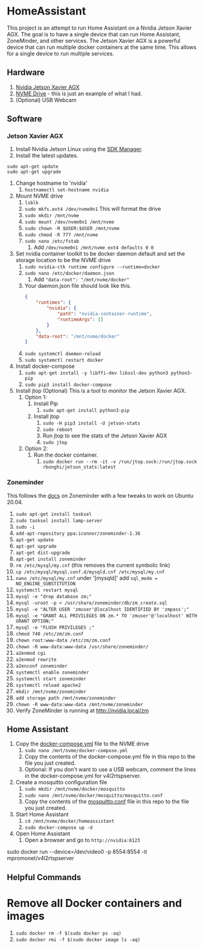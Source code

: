 # HomeAssistant

This project is an attempt to run Home Assistant on a Nvidia Jetson Xavier AGX.  The goal is to have a single device that can run Home Assistant, ZoneMinder, and other services.  The Jetson Xavier AGX is a powerful device that can run multiple docker containers at the same time.  This allows for a single device to run multiple services.

## Hardware
1. [Nvidia Jetson Xavier AGX](https://developer.nvidia.com/embedded/jetson-agx-xavier-developer-kit)
1. [NVME Drive](https://www.amazon.com/gp/product/B08GL575DB/ref=ppx_yo_dt_b_search_asin_title?ie=UTF8&th=1) - this is just an example of what I had.
1. (Optional) USB Webcam 

## Software
### Jetson Xavier AGX
1. Install Nvidia Jetson Linux using the [SDK Manager](https://developer.nvidia.com/sdk-manager).
1. Install the latest updates.
```console
sudo apt-get update
sudo apt-get upgrade
```
1. Change hostname to 'nvidia'
    1. `hostnamectl set-hostname nvidia`
1. Mount NVME drive
    1. `lsblk`
    1. `sudo mkfs.ext4 /dev/nvme0n1` This will format the drive
    1. `sudo mkdir /mnt/nvme`
    1. `sudo mount /dev/nvme0n1 /mnt/nvme`
    1. `sudo chown -R $USER:$USER /mnt/nvme`
    1. `sudo chmod -R 777 /mnt/nvme`
    1. `sudo nano /etc/fstab`
        1. Add `/dev/nvme0n1 /mnt/nvme ext4 defaults 0 0`
1. Set nvidia container toolkit to be docker daemon default and set the storage location to be the NVME drive
    1. `sudo nvidia-ctk runtime configure --runtime=docker`
    1. `sudo nano /etc/docker/daemon.json`
        1. Add `"data-root": "/mnt/nvme/docker"`
    1. Your daemon.json file should look like this.
        ```json
        {
            "runtimes": {
                "nvidia": {
                    "path": "nvidia-container-runtime",
                    "runtimeArgs": []
                }
            },
            "data-root": "/mnt/nvme/docker"
        }
        ```
    1. `sudo systemctl daemon-reload`
    1. `sudo systemctl restart docker`
1. Install docker-compose
    1. `sudo apt-get install -y libffi-dev libssl-dev python3 python3-pip`
    1. `sudo pip3 install docker-compose`
1. Install jtop (Optional)
    This is a tool to monitor the Jetson Xavier AGX.
    1. Option 1:
        1. Install Pip
            1. `sudo apt-get install python3-pip`
        1. Install jtop
            1. `sudo -H pip3 install -U jetson-stats`
            1. `sudo reboot`
            1. Run jtop to see the stats of the Jetson Xavier AGX
            1. `sudo jtop`
    1. Option 2:
        1. Run the docker container.
            1. `sudo docker run --rm -it -v /run/jtop.sock:/run/jtop.sock rbonghi/jetson_stats:latest`

### Zoneminder
This follows the [docs](https://zoneminder.readthedocs.io/en/stable/installationguide/ubuntu.html#easy-way-ubuntu-18-04-bionic) on Zoneminder with a few tweaks to work on Ubuntu 20.04.
1. `sudo apt-get install tasksel`
1. `sudo tasksel install lamp-server`
1. `sudo -i`
1. `add-apt-repository ppa:iconnor/zoneminder-1.36`
1. `apt-get update`
1. `apt-get upgrade`
1. `apt-get dist-upgrade`
1. `apt-get install zoneminder`
1. `rm /etc/mysql/my.cnf`  (this removes the current symbolic link)
1. `cp /etc/mysql/mysql.conf.d/mysqld.cnf /etc/mysql/my.cnf`
1. `nano /etc/mysql/my.cnf`
    under '[mysqld]' add `sql_mode = NO_ENGINE_SUBSTITUTION`
1. `systemctl restart mysql`
1.  `mysql -e "drop database zm;"`
1.  `mysql -uroot -p < /usr/share/zoneminder/db/zm_create.sql`
1.  `mysql -e "ALTER USER 'zmuser'@localhost IDENTIFIED BY 'zmpass';"`
1.  `mysql -e "GRANT ALL PRIVILEGES ON zm.* TO 'zmuser'@'localhost' WITH GRANT OPTION;"`
1.  `mysql -e "FLUSH PRIVILEGES ;"`
1.  `chmod 740 /etc/zm/zm.conf`
1.  `chown root:www-data /etc/zm/zm.conf`
1.  `chown -R www-data:www-data /usr/share/zoneminder/`
1.  `a2enmod cgi`
1.  `a2enmod rewrite`
1.  `a2enconf zoneminder`
1.  `systemctl enable zoneminder`
1.  `systemctl start zoneminder`
1.  `systemctl reload apache2`
1.  `mkdir /mnt/nvme/zoneminder`
1.  `add storage path /mnt/nvme/zoneminder`
1.  `chown -R www-data:www-data /mnt/nvme/zoneminder`
1.  Verify ZoneMinder is running at http://nvidia.local/zm

## Home Assistant
1. Copy the [docker-compose.yml](/docker-compose.yml) file to the NVME drive
    1. `sudo nano /mnt/nvme/docker-compose.yml`
    1. Copy the contents of the docker-compose.yml file in this repo to the file you just created.
    1. Optional: If you don't want to use a USB webcam, comment the lines in the docker-compose.yml for v4l2rtspserver.
1. Create a mosquitto configuration file
    1. `sudo mkdir /mnt/nvme/docker/mosquitto`
    1. `sudo nano /mnt/nvme/docker/mosquitto/mosquitto.conf`
    1. Copy the contents of the [mosquitto.conf](/mosquitto/mosquitto.conf) file in this repo to the file you just created.
1. Start Home Assistant
    1. `cd /mnt/nvme/docker/homeassistant`
    1. `sudo docker-compose up -d`
1. Open Home Assistant
    1. Open a browser and go to `http://nvidia:8123`


sudo docker run --device=/dev/video0 -p 8554:8554 -it mpromonet/v4l2rtspserver

## Helpful Commands
# Remove all Docker containers and images
1. `sudo docker rm -f $(sudo docker ps -aq) `
1. `sudo docker rmi -f $(sudo docker image ls -aq)`
